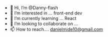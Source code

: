 - 👋 Hi, I’m @Danny-flash
- 👀 I’m interested in ... front-end dev
- 🌱 I’m currently learning ... React
- 💞️ I’m looking to collaborate on ...
- 📫 How to reach.... danielmide10@gmail.com

<!---
Danny-flash/Danny-flash is a ✨ special ✨ repository because its `README.md` (this file) appears on your GitHub profile.
You can click the Preview link to take a look at your changes.
--->
